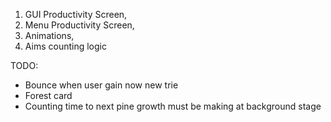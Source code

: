 1. GUI Productivity Screen,
2. Menu Productivity Screen,
3. Animations,
4. Aims counting logic

TODO:

<!-- - Description into circle -->
<!-- - Circle with progress -->
<!-- - Updating time without usage when user did visit page blacklisted -->
<!-- - Sync between times: last usage and how much time last to growth -->
- Bounce when user gain now new trie
- Forest card
- Counting time to next pine growth must be making at background stage